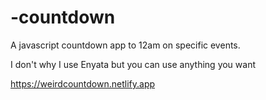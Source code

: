 # -countdown

A javascript countdown app to 12am on specific events. 


I don't why I use Enyata but you can use anything you want

https://weirdcountdown.netlify.app
